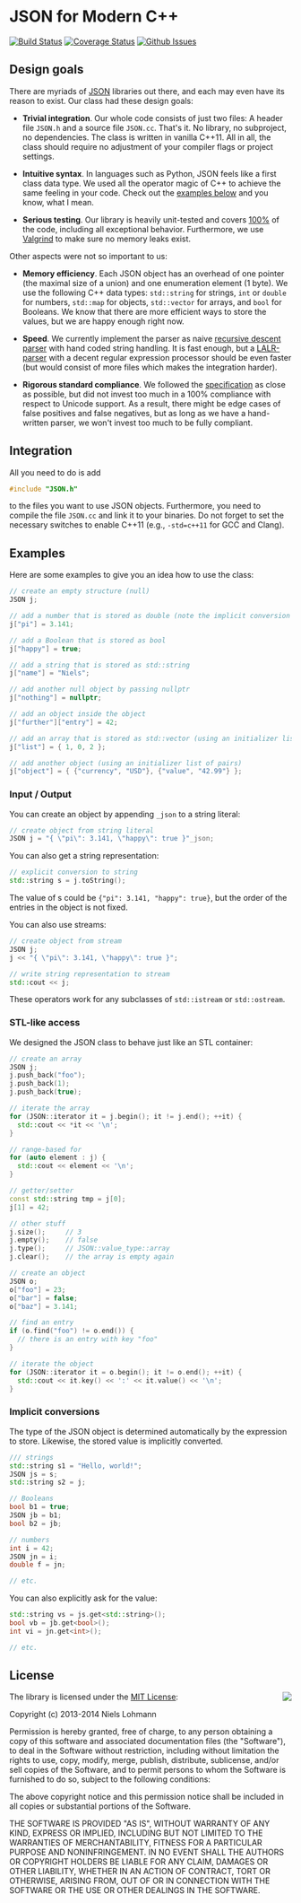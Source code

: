 # JSON for Modern C++

[![Build Status](https://travis-ci.org/nlohmann/json.png?branch=master)](https://travis-ci.org/nlohmann/json)
[![Coverage Status](https://img.shields.io/coveralls/nlohmann/json.svg)](https://coveralls.io/r/nlohmann/json)
[![Github Issues](https://img.shields.io/github/issues/nlohmann/json.svg)](http://github.com/nlohmann/json/issues)

## Design goals

There are myriads of [JSON](http://json.org) libraries out there, and each may even have its reason to exist. Our class had these design goals:

- **Trivial integration**. Our whole code consists of just two files: A header file `JSON.h` and a source file `JSON.cc`. That's it. No library, no subproject, no dependencies. The class is written in vanilla C++11. All in all, the class should require no adjustment of your compiler flags or project settings.

- **Intuitive syntax**. In languages such as Python, JSON feels like a first class data type. We used all the operator magic of C++ to achieve the same feeling in your code. Check out the [examples below](#examples) and you know, what I mean.

- **Serious testing**. Our library is heavily unit-tested and covers [100%](https://coveralls.io/r/nlohmann/json) of the code, including all exceptional behavior. Furthermore, we use [Valgrind](http://valgrind.org) to make sure no memory leaks exist.

Other aspects were not so important to us:

- **Memory efficiency**. Each JSON object has an overhead of one pointer (the maximal size of a union) and one enumeration element (1 byte). We use the following C++ data types: `std::string` for strings, `int` or `double` for numbers, `std::map` for objects, `std::vector` for arrays, and `bool` for Booleans. We know that there are more efficient ways to store the values, but we are happy enough right now.

- **Speed**. We currently implement the parser as naive [recursive descent parser](http://en.wikipedia.org/wiki/Recursive_descent_parser) with hand coded string handling. It is fast enough, but a [LALR-parser](http://en.wikipedia.org/wiki/LALR_parser) with a decent regular expression processor should be even faster (but would consist of more files which makes the integration harder).

- **Rigorous standard compliance**. We followed the [specification](http://json.org) as close as possible, but did not invest too much in a 100% compliance with respect to Unicode support. As a result, there might be edge cases of false positives and false negatives, but as long as we have a hand-written parser, we won't invest too much to be fully compliant.

## Integration

All you need to do is add

```cpp
#include "JSON.h"
```

to the files you want to use JSON objects. Furthermore, you need to compile the file `JSON.cc` and link it to your binaries. Do not forget to set the necessary switches to enable C++11 (e.g., `-std=c++11` for GCC and Clang).

## Examples

Here are some examples to give you an idea how to use the class:

```cpp
// create an empty structure (null)
JSON j;

// add a number that is stored as double (note the implicit conversion of j to an object)
j["pi"] = 3.141;

// add a Boolean that is stored as bool
j["happy"] = true;

// add a string that is stored as std::string
j["name"] = "Niels";

// add another null object by passing nullptr
j["nothing"] = nullptr;

// add an object inside the object
j["further"]["entry"] = 42;

// add an array that is stored as std::vector (using an initializer list)
j["list"] = { 1, 0, 2 };

// add another object (using an initializer list of pairs)
j["object"] = { {"currency", "USD"}, {"value", "42.99"} };
```

### Input / Output

You can create an object by appending `_json` to a string literal:

```cpp
// create object from string literal
JSON j = "{ \"pi\": 3.141, \"happy\": true }"_json;
```

You can also get a string representation:

```cpp
// explicit conversion to string
std::string s = j.toString();
```

The value of s could be `{"pi": 3.141, "happy": true}`, but the order of the entries in the object is not fixed.

You can also use streams:

```cpp
// create object from stream
JSON j;
j << "{ \"pi\": 3.141, \"happy\": true }";

// write string representation to stream
std::cout << j;
```

These operators work for any subclasses of `std::istream` or `std::ostream`.

### STL-like access

We designed the JSON class to behave just like an STL container:

```cpp
// create an array
JSON j;
j.push_back("foo");
j.push_back(1);
j.push_back(true);

// iterate the array
for (JSON::iterator it = j.begin(); it != j.end(); ++it) {
  std::cout << *it << '\n';
}

// range-based for
for (auto element : j) {
  std::cout << element << '\n';
}

// getter/setter
const std::string tmp = j[0];
j[1] = 42;

// other stuff
j.size();     // 3
j.empty();    // false
j.type();     // JSON::value_type::array
j.clear();    // the array is empty again

// create an object
JSON o;
o["foo"] = 23;
o["bar"] = false;
o["baz"] = 3.141;

// find an entry
if (o.find("foo") != o.end()) {
  // there is an entry with key "foo"
}

// iterate the object
for (JSON::iterator it = o.begin(); it != o.end(); ++it) {
  std::cout << it.key() << ':' << it.value() << '\n';
}
```

### Implicit conversions

The type of the JSON object is determined automatically by the expression to store. Likewise, the stored value is implicitly converted.

```cpp
/// strings
std::string s1 = "Hello, world!";
JSON js = s;
std::string s2 = j;

// Booleans
bool b1 = true;
JSON jb = b1;
bool b2 = jb;

// numbers
int i = 42;
JSON jn = i;
double f = jn;

// etc.
```

You can also explicitly ask for the value:

```cpp
std::string vs = js.get<std::string>();
bool vb = jb.get<bool>();
int vi = jn.get<int>();

// etc.
```

## License

<img style="float: right" src="http://opensource.org/trademarks/opensource/OSI-Approved-License-100x137.png">

The library is licensed under the [MIT License](http://opensource.org/licenses/MIT):

Copyright (c) 2013-2014 Niels Lohmann

Permission is hereby granted, free of charge, to any person obtaining a copy of this software and associated documentation files (the "Software"), to deal in the Software without restriction, including without limitation the rights to use, copy, modify, merge, publish, distribute, sublicense, and/or sell copies of the Software, and to permit persons to whom the Software is furnished to do so, subject to the following conditions:

The above copyright notice and this permission notice shall be included in all copies or substantial portions of the Software.

THE SOFTWARE IS PROVIDED "AS IS", WITHOUT WARRANTY OF ANY KIND, EXPRESS OR IMPLIED, INCLUDING BUT NOT LIMITED TO THE WARRANTIES OF MERCHANTABILITY, FITNESS FOR A PARTICULAR PURPOSE AND NONINFRINGEMENT. IN NO EVENT SHALL THE AUTHORS OR COPYRIGHT HOLDERS BE LIABLE FOR ANY CLAIM, DAMAGES OR OTHER LIABILITY, WHETHER IN AN ACTION OF CONTRACT, TORT OR OTHERWISE, ARISING FROM, OUT OF OR IN CONNECTION WITH THE SOFTWARE OR THE USE OR OTHER DEALINGS IN THE SOFTWARE.
